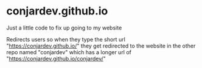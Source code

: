 # conjardev.github.io
Just a little code to fix up going to my website

Redirects users so when they type the short url "https://conjardev.github.io/" they get redirected to the website in the other repo named "conjardev" which has a longer url of "https://conjardev.github.io/conjardev/"
